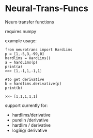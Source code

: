 # Neural-Trans-Funcs

Neuro transfer functions

requires numpy

example usage:
```
from neurotrans import HardLims
p = [1,-5,3,-99,0]
hardlims = HardLims()
a = hardLims(p)
print(a)
>>> [1,-1,1,-1,1]

#to get derivative
b = hardlims.derivative(p)
print(b)

>>> [1,1,1,1,1]
```

support currently for:
- hardlims/derivative
- purelin /derivative
- hardlim / derivative
- logSig/ derivative



